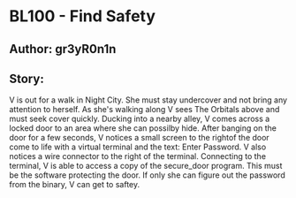 # BL100 - Find Safety
## Author: gr3yR0n1n
## Story:
V is out for a walk in Night City. She must stay undercover and not bring any attention to herself. As she's walking along V sees The Orbitals above and must seek cover quickly. Ducking into a nearby alley, V comes across a locked door to an area where she can possilby hide. After banging on the door for a few seconds, V notices a small screen to the rightof the door come to life with a virtual terminal and the text: Enter Password. V also notices a wire connector to the right of the terminal. Connecting to the terminal, V is able to access a copy of the secure_door program. This must be the software protecting the door. If only she can figure out the password from the binary, V can get to saftey.
